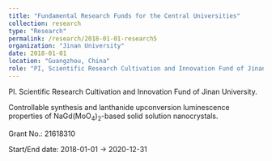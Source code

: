 ```yaml
---
title: "Fundamental Research Funds for the Central Universities"
collection: research
type: "Research"
permalink: /research/2018-01-01-research5
organization: "Jinan University"
date: 2018-01-01
location: "Guangzhou, China"
role: "PI, Scientific Research Cultivation and Innovation Fund of Jinan University."
---
```


PI. Scientific Research Cultivation and Innovation Fund of Jinan University.

Controllable synthesis and lanthanide upconversion luminescence properties of NaGd(MoO<sub>4</sub>)<sub>2</sub>-based solid solution nanocrystals.

Grant No.: 21618310

Start/End date: 2018-01-01 → 2020-12-31
